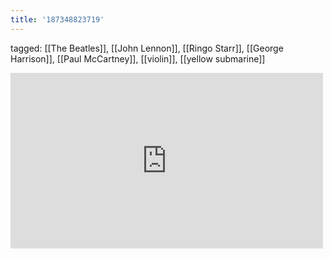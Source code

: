 ```yaml
---
title: '187348823719'
---
```

tagged: [[The Beatles]], [[John Lennon]], [[Ringo Starr]], [[George Harrison]], [[Paul McCartney]], [[violin]], [[yellow submarine]]
<iframe allow="accelerometer; autoplay; clipboard-write; encrypted-media; gyroscope; picture-in-picture" allowfullscreen="" frameborder="0" height="281" id="youtube_iframe" src="https://www.youtube.com/embed/HuS5NuXRb5Y?feature=oembed&amp;enablejsapi=1&amp;origin=https://safe.txmblr.com&amp;wmode=opaque" width="500"></iframe>